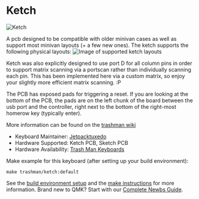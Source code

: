 # Ketch

![Ketch](https://i.imgur.com/eCIrvJBl.png)

A pcb designed to be compatible with older minivan cases as well as support most minivan layouts (+ a few new ones).
The ketch supports the following physical layouts:
![Image of supported ketch layouts](https://trashman.wiki/layouts/ketch/ketch-all_extra_condensed.png)

Ketch was also explicitly designed to use port D for all column pins in order to support matrix scanning via a portscan rather than individually scanning each pin. This has been implemented here via a custom matrix, so enjoy your slightly more efficient matrix scanning. :P

The PCB has exposed pads for triggering a reset. If you are looking at the bottom of the PCB, the pads are on the left chunk of the board between the usb port and the controller, right next to the bottom of the right-most homerow key (typically enter).

More information can be found on the [trashman wiki](https://trashman.wiki/pcbs/ketch)

* Keyboard Maintainer: [Jetpacktuxedo](https://github.com/jetpacktuxedo)
* Hardware Supported: Ketch PCB, Sketch PCB
* Hardware Availability: [Trash Man Keyboards](https://trashman.club/)

Make example for this keyboard (after setting up your build environment):

    make trashman/ketch:default

See the [build environment setup](https://docs.qmk.fm/#/getting_started_build_tools) and the [make instructions](https://docs.qmk.fm/#/getting_started_make_guide) for more information. Brand new to QMK? Start with our [Complete Newbs Guide](https://docs.qmk.fm/#/newbs).
